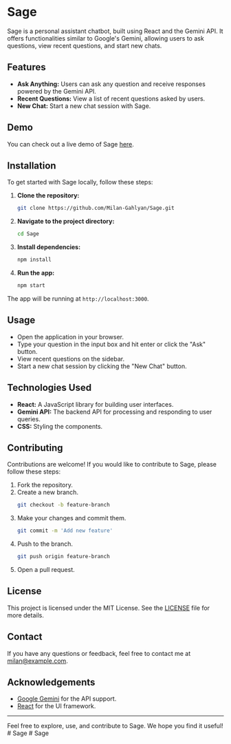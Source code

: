 # Sage

Sage is a personal assistant chatbot, built using React and the Gemini API. It offers functionalities similar to Google's Gemini, allowing users to ask questions, view recent questions, and start new chats.

## Features

- **Ask Anything:** Users can ask any question and receive responses powered by the Gemini API.
- **Recent Questions:** View a list of recent questions asked by users.
- **New Chat:** Start a new chat session with Sage.

## Demo

You can check out a live demo of Sage [here](https://sagegemini.netlify.app/).


## Installation

To get started with Sage locally, follow these steps:

1. **Clone the repository:**
    ```bash
    git clone https://github.com/Milan-Gahlyan/Sage.git
    ```

2. **Navigate to the project directory:**
    ```bash
    cd Sage
    ```

3. **Install dependencies:**
    ```bash
    npm install
    ```

4. **Run the app:**
    ```bash
    npm start
    ```

The app will be running at `http://localhost:3000`.

## Usage

- Open the application in your browser.
- Type your question in the input box and hit enter or click the "Ask" button.
- View recent questions on the sidebar.
- Start a new chat session by clicking the "New Chat" button.

## Technologies Used

- **React:** A JavaScript library for building user interfaces.
- **Gemini API:** The backend API for processing and responding to user queries.
- **CSS:** Styling the components.

## Contributing

Contributions are welcome! If you would like to contribute to Sage, please follow these steps:

1. Fork the repository.
2. Create a new branch.
    ```bash
    git checkout -b feature-branch
    ```
3. Make your changes and commit them.
    ```bash
    git commit -m 'Add new feature'
    ```
4. Push to the branch.
    ```bash
    git push origin feature-branch
    ```
5. Open a pull request.

## License

This project is licensed under the MIT License. See the [LICENSE](LICENSE) file for more details.

## Contact

If you have any questions or feedback, feel free to contact me at milan@example.com.

## Acknowledgements

- [Google Gemini]([https://example.com](https://ai.google.dev/)) for the API support.
- [React](https://reactjs.org) for the UI framework.

---

Feel free to explore, use, and contribute to Sage. We hope you find it useful!
#   S a g e 
 
 #   S a g e 
 
 
